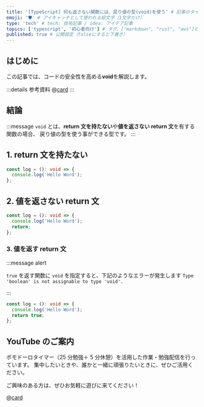 ```yaml
---
title: '[TypeScript] 何も返さない関数には、戻り値の型(void)を使う' # 記事のタイトル
emoji: '🛡' # アイキャッチとして使われる絵文字（1文字だけ）
type: 'tech' # tech: 技術記事 / idea: アイデア記事
topics: ['typescript', '初心者向け'] # タグ。["markdown", "rust", "aws"]のように指定する
published: true # 公開設定（falseにすると下書き）
---
```


## はじめに

この記事では、コードの安全性を高める**void**を解説します。

:::details 参考資料
@[card](https://www.oreilly.co.jp/books/9784814400362/)
:::

## 結論

:::message
`void` とは、**return 文を持たない**や**値を返さない return 文**を有する関数の場合、
戻り値の型を使う事ができる型です。
:::

## 1. return 文を持たない

```ts
const log = (): void => {
  console.log('Hello Word');
};
```

## 2. 値を返さない return 文

```ts
const log = (): void => {
  console.log('Hello Word');
  return;
};
```

### 3. 値を返す return 文

:::message alert

`true` を返す関数に `void` を指定すると、下記のようなエラーが発生します
`Type 'boolean' is not assignable to type 'void'.`

:::

```ts
const log = (): void => {
  console.log('Hello Word');
  return true;
};
```

## YouTube のご案内

ポモドーロタイマー（25 分勉強＋ 5 分休憩）を活用した作業・勉強配信を行っています。
集中したいときや、誰かと一緒に頑張りたいときに、ぜひご活用ください。

ご興味のある方は、ぜひお気軽に遊びに来てください！

@[card](https://www.youtube.com/@aew2sbee)
